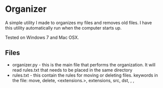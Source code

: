# Organizer
A simple utility I made to organizes my files and removes old files. I have this utility automatically run when the computer starts up.

Tested on Windows 7 and Mac OSX.

## Files
  * organizer.py - this is the main file that performs the organization. It will read rules.txt that needs to be placed in the same directory
  * rules.txt - this contain the rules for moving or deleting files.  keywords in the file: move, delete, <extensions.>, extensions, src, dst, <home>, <year-month>, <month-year>